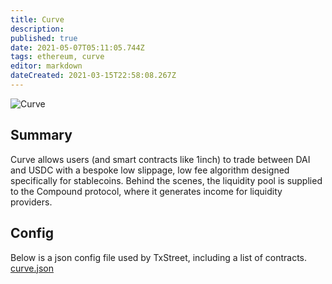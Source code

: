 ```yaml
---
title: Curve
description:
published: true
date: 2021-05-07T05:11:05.744Z
tags: ethereum, curve
editor: markdown
dateCreated: 2021-03-15T22:58:08.267Z
---
```


![Curve](https://txstreet.com/static/img/singles/house_logos/curve.png)

## Summary

Curve allows users (and smart contracts like 1inch) to trade between DAI and USDC with a bespoke low slippage, low fee algorithm designed specifically for stablecoins. Behind the scenes, the liquidity pool is supplied to the Compound protocol, where it generates income for liquidity providers.

## Config

Below is a json config file used by TxStreet, including a list of contracts. [curve.json](/ethereum/houses/curve.json)